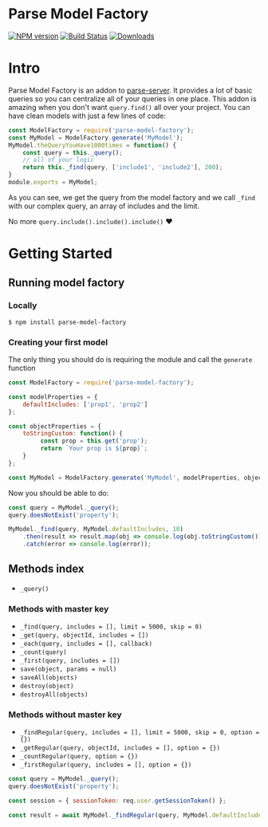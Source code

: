 # Parse Model Factory

[![NPM version][npm-image]][npm-url] [![Build Status][travis-image]][travis-url] [![Downloads][downloads-image]][npm-url]

# Intro
Parse Model Factory is an addon to [parse-server](https://www.npmjs.com/package/parse-server). It provides a lot of basic queries so you can centralize all of your queries in one place.
This addon is amazing when you don't want `query.find()` all over your project.
You can have clean models with just a few lines of code:

```js
const ModelFactory = require('parse-model-factory');
const MyModel = ModelFactory.generate('MyModel');
MyModel.theQueryYouHave1000times = function() {
    const query = this._query();
    // all of your logic
    return this._find(query, ['include1', 'include2'], 200);
}
module.exports = MyModel;
```

As you can see, we get the query from the model factory and we call `_find` with our complex query, an array of includes  and the limit.

No more `query.include().include().include()` :heart:

# Getting Started


## Running model factory

### Locally
```
$ npm install parse-model-factory
```

### Creating your first model


The only thing you should do is requiring the module and call the `generate` function

```js
const ModelFactory = require('parse-model-factory');

const modelProperties = {
    defaultIncludes: ['prop1', 'prop2']
};

const objectProperties = {
    toStringCustom: function() {
 	     const prop = this.get('prop');
 	     return `Your prop is ${prop}`;
    }
};

const MyModel = ModelFactory.generate('MyModel', modelProperties, objectProperties);

```

Now you should be able to do:

```js
const query = MyModel._query();
query.doesNotExist('property');

MyModel._find(query, MyModel.defaultIncludes, 10)
    .then(result => result.map(obj => console.log(obj.toStringCustom())))
    .catch(error => console.log(error));
```

## Methods index

* `_query()`


### Methods with master key
* `_find(query, includes = [], limit = 5000, skip = 0)`
* `_get(query, objectId, includes = [])`
* `_each(query, includes = [], callback)`
* `_count(query)`
* `_first(query, includes = [])`
* `save(object, params = null)`
* `saveAll(objects)`
* `destroy(object)`
* `destroyAll(objects)`

### Methods without master key
* `_findRegular(query, includes = [], limit = 5000, skip = 0, option = {})`
* `_getRegular(query, objectId, includes = [], option = {})`
* `_countRegular(query, option = {})`
* `_firstRegular(query, includes = [], option = {})`


```js
const query = MyModel._query();
query.doesNotExist('property');

const session = { sessionToken: req.user.getSessionToken() };

const result = await MyModel._findRegular(query, MyModel.defaultIncludes, 10, 10, session);

```

[downloads-image]: https://img.shields.io/npm/dt/parse-model-factory.svg

[npm-url]: https://www.npmjs.com/package/parse-model-factory
[npm-image]: http://img.shields.io/npm/v/parse-model-factory.svg

[travis-url]: https://travis-ci.org/Fedeorlandau/parse-model-factory
[travis-image]: https://travis-ci.org/Fedeorlandau/parse-model-factory.svg

